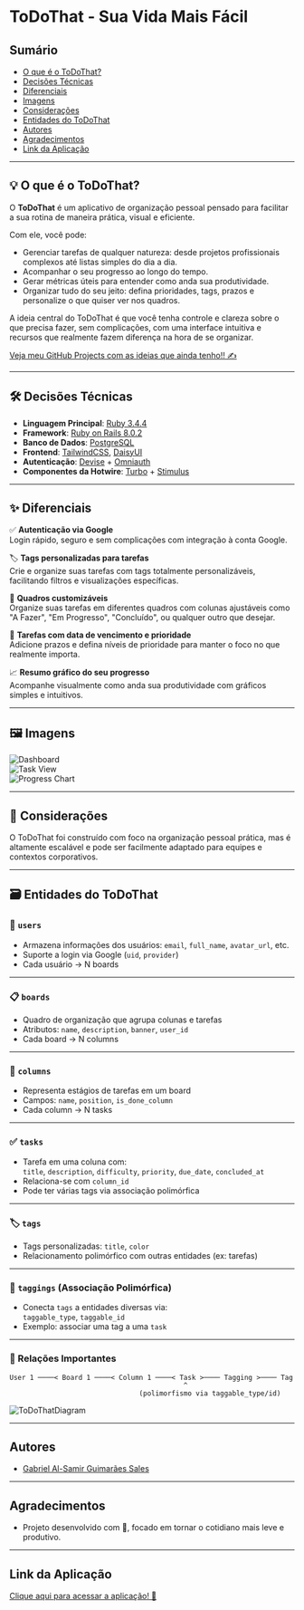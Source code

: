# ToDoThat - Sua Vida Mais Fácil

## Sumário
- [O que é o ToDoThat?](#o-que-é-o-todothat)
- [Decisões Técnicas](#decisões-técnicas)
- [Diferenciais](#diferenciais)
- [Imagens](#imagens)
- [Considerações](#considerações)
- [Entidades do ToDoThat](#entidades-do-todothat)
- [Autores](#autores)
- [Agradecimentos](#agradecimentos)
- [Link da Aplicação](#link-da-aplicação)

---

## 💡 O que é o ToDoThat?

O **ToDoThat** é um aplicativo de organização pessoal pensado para facilitar a sua rotina de maneira prática, visual e eficiente. 

Com ele, você pode:

- Gerenciar tarefas de qualquer natureza: desde projetos profissionais complexos até listas simples do dia a dia.
- Acompanhar o seu progresso ao longo do tempo.
- Gerar métricas úteis para entender como anda sua produtividade.
- Organizar tudo do seu jeito: defina prioridades, tags, prazos e personalize o que quiser ver nos quadros.

A ideia central do ToDoThat é que você tenha controle e clareza sobre o que precisa fazer, sem complicações, com uma interface intuitiva e recursos que realmente fazem diferença na hora de se organizar.

[Veja meu GitHub Projects com as ideias que ainda tenho!! ✍️](https://github.com/users/GuimaraesSl/projects/1/views/1)

---

## 🛠️ Decisões Técnicas

- **Linguagem Principal**: [Ruby 3.4.4](https://www.ruby-lang.org/en/news/2024/11/26/ruby-3-4-4-released/)  
- **Framework**: [Ruby on Rails 8.0.2](https://rubyonrails.org/2024/12/12/Rails-8-0-2-has-been-released)  
- **Banco de Dados**: [PostgreSQL](https://www.postgresql.org/)  
- **Frontend**: [TailwindCSS](https://tailwindcss.com/), [DaisyUI](https://daisyui.com/)  
- **Autenticação**: [Devise](https://github.com/heartcombo/devise) + [Omniauth](https://github.com/omniauth/omniauth)  
- **Componentes da Hotwire**: [Turbo](https://turbo.hotwired.dev/) + [Stimulus](https://stimulus.hotwired.dev/)  

---

## ✨ Diferenciais

✅ **Autenticação via Google**  
Login rápido, seguro e sem complicações com integração à conta Google.

🏷️ **Tags personalizadas para tarefas**  
Crie e organize suas tarefas com tags totalmente personalizáveis, facilitando filtros e visualizações específicas.

🧩 **Quadros customizáveis**  
Organize suas tarefas em diferentes quadros com colunas ajustáveis como "A Fazer", "Em Progresso", "Concluído", ou qualquer outro que desejar.

📅 **Tarefas com data de vencimento e prioridade**  
Adicione prazos e defina níveis de prioridade para manter o foco no que realmente importa.

📈 **Resumo gráfico do seu progresso**  
Acompanhe visualmente como anda sua produtividade com gráficos simples e intuitivos.

---

## 🖼️ Imagens

![Dashboard](https://github.com/user-attachments/assets/0d5ff36e-bbb0-47aa-a027-fda153ee715d)  
![Task View](https://github.com/user-attachments/assets/f9744de1-828c-44a2-95a9-25c97df3ed6c)  
![Progress Chart](https://github.com/user-attachments/assets/c5b14a4c-a212-44af-9bf3-65cf7830c2f3)

---

## 🧠 Considerações

O ToDoThat foi construído com foco na organização pessoal prática, mas é altamente escalável e pode ser facilmente adaptado para equipes e contextos corporativos.

---

## 🗃️ Entidades do ToDoThat

### 👤 `users`
- Armazena informações dos usuários: `email`, `full_name`, `avatar_url`, etc.  
- Suporte a login via Google (`uid`, `provider`)  
- Cada usuário → N boards

---

### 📋 `boards`
- Quadro de organização que agrupa colunas e tarefas  
- Atributos: `name`, `description`, `banner`, `user_id`  
- Cada board → N columns

---

### 📁 `columns`
- Representa estágios de tarefas em um board  
- Campos: `name`, `position`, `is_done_column`  
- Cada column → N tasks

---

### ✅ `tasks`
- Tarefa em uma coluna com:  
  `title`, `description`, `difficulty`, `priority`, `due_date`, `concluded_at`  
- Relaciona-se com `column_id`  
- Pode ter várias tags via associação polimórfica

---

### 🏷️ `tags`
- Tags personalizadas: `title`, `color`  
- Relacionamento polimórfico com outras entidades (ex: tarefas)

---

### 🔗 `taggings` (Associação Polimórfica)
- Conecta `tags` a entidades diversas via:  
  `taggable_type`, `taggable_id`  
- Exemplo: associar uma tag a uma `task`

---

### 🔄 Relações Importantes

```plaintext
User 1 ────< Board 1 ────< Column 1 ────< Task >──── Tagging >──── Tag
                                           ^
                                (polimorfismo via taggable_type/id)
```

![ToDoThatDiagram](https://github.com/user-attachments/assets/0a6ec213-3826-4a2b-8520-944567bb53d6)


---

## Autores

- [Gabriel Al-Samir Guimarães Sales](https://github.com/your-github-username)

---

## Agradecimentos

- Projeto desenvolvido com 💙, focado em tornar o cotidiano mais leve e produtivo.

---

## Link da Aplicação

[Clique aqui para acessar a aplicação! 🚀](https://todothat.onrender.com)
